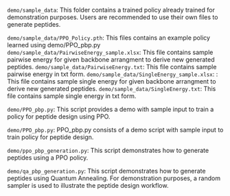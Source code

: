 `demo/sample_data`: This folder contains a trained policy already trained for demonstration purposes. Users are recommended to use their own files to generate peptides.
  
  `demo/sample_data/PPO_Policy.pth`: This files contains an example policy learned using demo/PPO_pbp.py
  `demo/sample_data/PairwiseEnergy_sample.xlsx`: This file contains sample pairwise energy for given backbone arrangment to derive new generated peptides.
  `demo/sample_data/PairwiseEnergy.txt`: This file contains sample pairwise energy in txt form.
  `demo/sample_data/SingleEnergy_sample.xlsx`: : This file contains sample single energy for given backbone arrangment to derive new generated peptides.
  `demo/sample_data/SingleEnergy.txt`: This file contains sample single energy in txt form.

`demo/PPO_pbp.py`: This script provides a demo with sample input to train a policy for peptide design using PPO.

`demo/PPO_pbp.py`: PPO_pbp.py consists of a demo script with sample input to train policy for peptide design. 

`demo/ppo_pbp_generation.py`: This script demonstrates how to generate peptides using a PPO policy.

`demo/qa_pbp_generation.py`: This script demonstrates how to generate peptides using Quantum Annealing. For demonstration purposes, a random sampler is used to illustrate the peptide design workflow.


